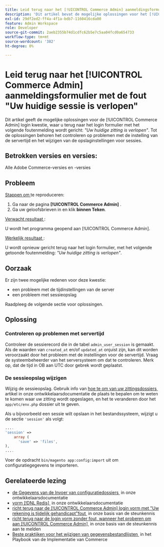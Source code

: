 ```yaml
---
title: Leid terug naar het [!UICONTROL Commerce Admin] aanmeldingsformulier met de fout "Uw huidige sessie is verlopen"
description: 'Dit artikel bevat de mogelijke oplossingen voor het [!UICONTROL Commerce Admin] -aanmeldingsprobleem, waarbij u met het volgende foutbericht terugkeert naar het aanmeldingsformulier: *"Uw huidige sessie is verlopen"*. Tot de oplossingen behoren het controleren op problemen met de instelling van de servertijd en het wijzigen van de opslaginstellingen voor sessies.'
exl-id: 29df2ed2-ff4a-4f1a-bdb7-1160416cda00
feature: Admin Workspace
role: Developer
source-git-commit: 2aeb2355b74d1cdfc62b5e7c5aa04fcd0a654733
workflow-type: tm+mt
source-wordcount: '382'
ht-degree: 0%

---
```


# Leid terug naar het [!UICONTROL Commerce Admin] aanmeldingsformulier met de fout &quot;Uw huidige sessie is verlopen&quot;

Dit artikel geeft de mogelijke oplossingen voor de [!UICONTROL Commerce Admin] login kwestie, waar u terug naar het login formulier met het volgende foutenmelding wordt gericht: *&quot;Uw huidige zitting is verlopen&quot;*. Tot de oplossingen behoren het controleren op problemen met de instelling van de servertijd en het wijzigen van de opslaginstellingen voor sessies.

## Betrokken versies en versies:

Alle Adobe Commerce-versies en -versies

## Probleem

<u> Stappen om </u> te reproduceren:

1. Ga naar de pagina **[!UICONTROL Commerce Admin]** .
1. Ga uw geloofsbrieven in en klik **binnen Teken**.

<u> Verwacht resultaat </u>:

U wordt het programma geopend aan [!UICONTROL Commerce Admin].

<u> Werkelijk resultaat </u>:

U wordt opnieuw gericht terug naar het login formulier, met het volgende getoonde foutenmelding: *&quot;Uw huidige zitting is verlopen&quot;*.

## Oorzaak

Er zijn twee mogelijke redenen voor deze kwestie:

* een probleem met de tijdinstellingen van de server
* een probleem met sessieopslag

Raadpleeg de volgende sectie voor oplossingen.

## Oplossing

### Controleren op problemen met servertijd

Controleer de sessierecord die in de tabel `admin_user_session` is gemaakt. Als de waarden van `created_at` en/of `updated_at` onjuist zijn, kan dit worden veroorzaakt door het probleem met de instellingen voor de servertijd. Vraag de systeembeheerder van het serversysteem om dat te controleren. Merk op, dat de tijd in OB aan UTC door gebrek wordt geplaatst.

### De sessieopslag wijzigen

Wijzig de sessieopslag. Gebruik info van [&#x200B; hoe te om van uw zittingsdossiers &#x200B;](https://experienceleague.adobe.com/nl/docs/commerce-operations/configuration-guide/storage/session-storage/sessions) artikel in onze ontwikkelaarsdocumentatie de plaats te bepalen om te weten te komen waar uw zitting wordt opgeslagen, en het te veranderen door het `app/etc/env.php` dossier uit te geven.

Als u bijvoorbeeld een sessie wilt opslaan in het bestandssysteem, wijzigt u de sectie `'session'` als volgt:

```php
....
'session' =>
    array (
      'save' => 'files',
),
....
```

Voer de opdracht `bin/magento app:config:import` uit om configuratiegegevens te importeren.


## Gerelateerde lezing

* [&#x200B; de Gegevens van de Invoer van configuratiedossiers &#x200B;](https://experienceleague.adobe.com/nl/docs/commerce-operations/configuration-guide/cli/configuration-management/import-configuration) in onze ontwikkelaarsdocumentatie
* [&#x200B; vorm  [!DNL Redis] &#x200B;](https://experienceleague.adobe.com/nl/docs/commerce-operations/configuration-guide/cache/redis/config-redis) in onze ontwikkelaarsdocumentatie
* [&#x200B; richt terug naar de [!UICONTROL Commerce Admin] login vorm met &quot;Uw rekening is tijdelijk gehandicapt&quot;fout &#x200B;](https://experienceleague.adobe.com/nl/docs/commerce-knowledge-base/kb/troubleshooting/miscellaneous/redirect-back-to-the-admin-login-form-with-your-account-is-temporarily-disabled-error) in onze basis van de steunkennis
* [&#x200B; richt terug naar de login vorm zonder fout, wanneer het proberen om aan [!UICONTROL Commerce Admin] &#x200B;](https://experienceleague.adobe.com/nl/docs/commerce-knowledge-base/kb/troubleshooting/miscellaneous/login-redirect-when-trying-to-login-to-magento-admin) in onze basis van de steunkennis aan te melden
* [&#x200B; Beste praktijken voor het wijzigen van gegevensbestandlijsten &#x200B;](https://experienceleague.adobe.com/nl/docs/commerce-operations/implementation-playbook/best-practices/development/modifying-core-and-third-party-tables#why-adobe-recommends-avoiding-modifications) in het Playbook van de Implementatie van Commerce

